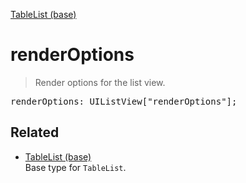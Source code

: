 [TableList (base)](TableList_base.md)

# renderOptions

> Render options for the list view.

<pre class="docgen_signature">renderOptions: UIListView[&quot;renderOptions&quot;];</pre>

## Related

- [<!--{ref:type}-->TableList (base)](TableList_base.md) \
    Base type for `TableList`.

